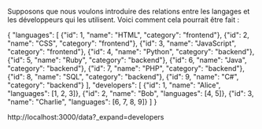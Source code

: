 Supposons que nous voulons introduire des relations entre les langages et les développeurs qui les utilisent. Voici comment cela pourrait être fait :

{
  "languages": [
    {"id": 1, "name": "HTML", "category": "frontend"},
    {"id": 2, "name": "CSS", "category": "frontend"},
    {"id": 3, "name": "JavaScript", "category": "frontend"},
    {"id": 4, "name": "Python", "category": "backend"},
    {"id": 5, "name": "Ruby", "category": "backend"},
    {"id": 6, "name": "Java", "category": "backend"},
    {"id": 7, "name": "PHP", "category": "backend"},
    {"id": 8, "name": "SQL", "category": "backend"},
    {"id": 9, "name": "C#", "category": "backend"}
  ],
  "developers": [
    {"id": 1, "name": "Alice", "languages": [1, 2, 3]},
    {"id": 2, "name": "Bob", "languages": [4, 5]},
    {"id": 3, "name": "Charlie", "languages": [6, 7, 8, 9]}
  ]
}

<!-- Dans cet exemple, nous avons introduit deux types d'objets : "languages" (langages) et "developers" (développeurs). Les développeurs sont associés à des langages via une liste d'identifiants de langage. Cette liste d'identifiants représente les langages que chaque développeur connaît. -->

<!-- Ainsi, nous avons créé une relation entre les développeurs et les langages qu'ils utilisent. Cette modélisation permet de représenter efficacement les relations complexes entre les données dans un fichier JSON. -->

http://localhost:3000/data?_expand=developers